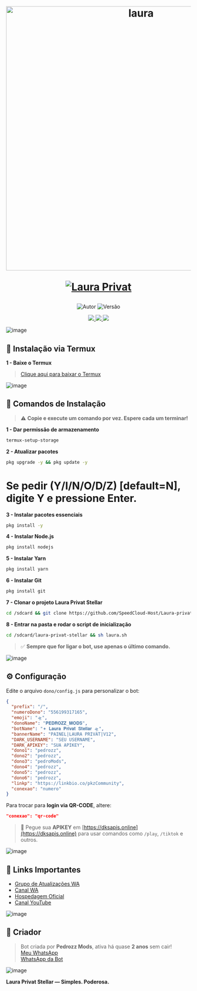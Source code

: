
<h1 align="center">
  <p>
    <img src="https://files.catbox.moe/51kizf.png" alt="laura" width="720">
  </p>
  <p>
    <a href="#"><img title="Laura Privat" src="https://img.shields.io/badge/Laura Privat Stellar-purple?style=for-the-badge"></a>
  </p>
</h1>

<p align="center">
  <img title="Autor" src="https://img.shields.io/badge/Criador-Pedrozz Mods-4B0082?style=for-the-badge&logo=github">
  <img title="Versão" src="https://img.shields.io/badge/Versão-10.50.1-4B0082?style=for-the-badge&logo=github">
</p>

<div align="center">
  <a href="https://chat.whatsapp.com/IUWCuqHcWSsIcogrQjP6SX">
    <img src="https://img.shields.io/badge/Suporte-25D366?style=for-the-badge&logo=whatsapp&logoColor=white">
  </a>
  <a href="https://instagram.com/pedrozz_13755">
    <img src="https://img.shields.io/badge/Instagram-FF8C00?style=for-the-badge&logo=instagram&logoColor=white">
  </a>
  <a href="https://www.youtube.com/@pedrozz_Mods">
    <img src="https://img.shields.io/badge/YouTube-FF0030?style=for-the-badge&logo=youtube&logoColor=white">
  </a>
</div>

![image](https://user-images.githubusercontent.com/51442719/149520330-b3bce735-5a57-481d-b122-fda4e2052cf8.png)

## 🚀 Instalação via Termux

**1 - Baixe o Termux**
> [Clique aqui para baixar o Termux](https://mega.nz/file/uglXFZaT#y6yCfop0vS-DY0cPC9SOInpEO-6tu3ks1xYk91Lj8RI)

![image](https://user-images.githubusercontent.com/51442719/149520330-b3bce735-5a57-481d-b122-fda4e2052cf8.png)

## 📜 Comandos de Instalação

> ⚠️ **Copie e execute um comando por vez. Espere cada um terminar!**

**1 - Dar permissão de armazenamento**
```bash
termux-setup-storage
```

**2 -  Atualizar pacotes**
```bash
pkg upgrade -y && pkg update -y
```
# Se pedir (Y/I/N/O/D/Z) [default=N], digite Y e pressione Enter.

**3 - Instalar pacotes essenciais**
```bash
pkg install -y
```

**4 - Instalar Node.js**
```bash
pkg install nodejs
```

**5 - Instalar Yarn**
```bash
pkg install yarn
```

**6 - Instalar Git**
```bash
pkg install git
```

**7 - Clonar o projeto Laura Privat Stellar**
```bash
cd /sdcard && git clone https://github.com/SpeedCloud-Host/Laura-privat-stellar.git
```

**8 - Entrar na pasta e rodar o script de inicialização**
```bash
cd /sdcard/laura-privat-stellar && sh laura.sh
```

> ✅ **Sempre que for ligar o bot, use apenas o último comando.**

![image](https://user-images.githubusercontent.com/51442719/149520330-b3bce735-5a57-481d-b122-fda4e2052cf8.png)

## ⚙️ Configuração

Edite o arquivo `dono/config.js` para personalizar o bot:

```json
{
  "prefix": "/",
  "numeroDono": "556199317165",
  "emoji": "🛸",
  "donoName": "𝐏𝐄𝐃𝐑𝐎𝐙𝐙_𝐌𝐎𝐃𝐒",
  "botName": "𖥔 𝐋𝐚𝐮𝐫𝐚 𝐏𝐫𝐢𝐯𝐚𝐭 𝐒𝐭𝐞𝐥𝐥𝐚𝐫 🛸",
  "bannerName": "PAINEL|LAURA PRIVAT|V12",
  "DARK_USERNAME": "SEU USERNAME",
  "DARK_APIKEY": "SUA APIKEY",
  "dono1": "pedrozz",
  "dono2": "pedrozz",
  "dono3": "pedroMods",
  "dono4": "pedrozz",
  "dono5": "pedrozz",
  "dono6": "pedrozz",
  "linkp": "https://linkbio.co/pkzCommunity",
  "conexao": "numero"
}
```

Para trocar para **login via QR-CODE**, altere:  
```json
"conexao": "qr-code"
```

> 🔑 Pegue sua **APIKEY** em [https://dksapis.online](https://dksapis.online) para usar comandos como `/play`, `/tiktok` e outros.

![image](https://user-images.githubusercontent.com/51442719/149520330-b3bce735-5a57-481d-b122-fda4e2052cf8.png)

## 🌌 Links Importantes

- [Grupo de Atualizações WA](https://chat.whatsapp.com/HsZDn6DJrx34z5lbNbNB2M?mode=ac_c)
- [Canal WA](https://whatsapp.com/channel/0029Vapwu6mATRSeTjjG7M37)
- [Hospedagem Oficial](https://speedhosting.cloud)
- [Canal YouTube](https://www.youtube.com/@pedrozz_Mods)

![image](https://user-images.githubusercontent.com/51442719/149520330-b3bce735-5a57-481d-b122-fda4e2052cf8.png)

## 👑 Criador

> Bot criada por **Pedrozz Mods**, ativa há quase **2 anos** sem cair!  
>  [Meu WhatsApp](https://wa.me/556199317165)  
>  [WhatsApp da Bot](https://wa.me/556191969269)

![image](https://user-images.githubusercontent.com/51442719/149520330-b3bce735-5a57-481d-b122-fda4e2052cf8.png)

 **Laura Privat Stellar — Simples. Poderosa.**
